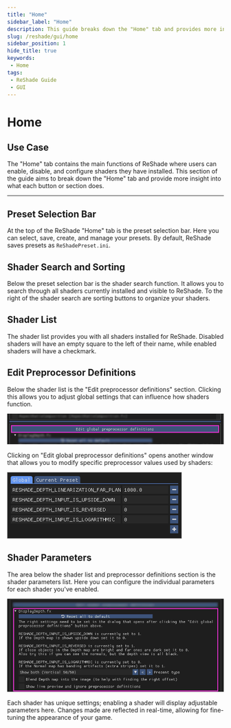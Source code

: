 ```yaml
---
title: "Home"
sidebar_label: "Home"
description: This guide breaks down the "Home" tab and provides more insight as to what each button or section does.
slug: /reshade/gui/home
sidebar_position: 1
hide_title: true
keywords: 
 - Home
tags:
 - ReShade Guide
 - GUI
---
```


# Home

## Use Case
The "Home" tab contains the main functions of ReShade where users can enable, disable, and configure shaders they have installed. This section of the guide aims to break down the "Home" tab and provide more insight into what each button or section does.

---

## Preset Selection Bar

At the top of the ReShade "Home" tab is the preset selection bar. Here you can select, save, create, and manage your presets. By default, ReShade saves presets as `ReShadePreset.ini`.

## Shader Search and Sorting

Below the preset selection bar is the shader search function. It allows you to search through all shaders currently installed and visible to ReShade. To the right of the shader search are sorting buttons to organize your shaders.

## Shader List

The shader list provides you with all shaders installed for ReShade. Disabled shaders will have an empty square to the left of their name, while enabled shaders will have a checkmark.

## Edit Preprocessor Definitions

Below the shader list is the "Edit preprocessor definitions" section. Clicking this allows you to adjust global settings that can influence how shaders function.

![Global Preprocessor Definitions](./images/rsui_globalpreprocessors.webp)

Clicking on "Edit global preprocessor definitions" opens another window that allows you to modify specific preprocessor values used by shaders:

![Global Preprocessor Definitions](./images/rsui_globalpreprocessors_definitions.webp) 

## Shader Parameters

The area below the shader list and preprocessor definitions section is the shader parameters list. Here you can configure the individual parameters for each shader you've enabled.

![Effect Parameters](./images/rsui_effect_params.webp)

Each shader has unique settings; enabling a shader will display adjustable parameters here. Changes made are reflected in real-time, allowing for fine-tuning the appearance of your game.
